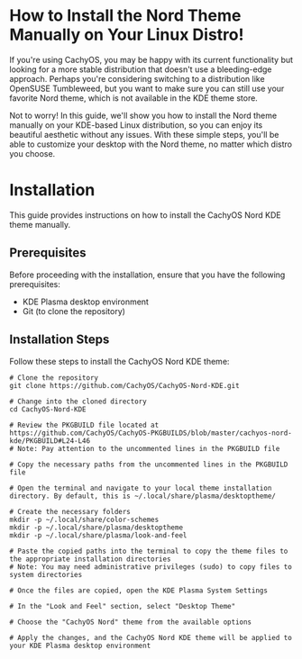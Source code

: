 # How to Install the Nord Theme Manually on Your Linux Distro!

If you're using CachyOS, you may be happy with its current functionality but looking for a more stable distribution that doesn't use a bleeding-edge approach. Perhaps you're considering switching to a distribution like OpenSUSE Tumbleweed, but you want to make sure you can still use your favorite Nord theme, which is not available in the KDE theme store.

Not to worry! In this guide, we'll show you how to install the Nord theme manually on your KDE-based Linux distribution, so you can enjoy its beautiful aesthetic without any issues. With these simple steps, you'll be able to customize your desktop with the Nord theme, no matter which distro you choose.

# Installation

This guide provides instructions on how to install the CachyOS Nord KDE theme manually.

## Prerequisites

Before proceeding with the installation, ensure that you have the following prerequisites:

- KDE Plasma desktop environment
- Git (to clone the repository)

## Installation Steps

Follow these steps to install the CachyOS Nord KDE theme:

```shell
# Clone the repository
git clone https://github.com/CachyOS/CachyOS-Nord-KDE.git

# Change into the cloned directory
cd CachyOS-Nord-KDE

# Review the PKGBUILD file located at https://github.com/CachyOS/CachyOS-PKGBUILDS/blob/master/cachyos-nord-kde/PKGBUILD#L24-L46
# Note: Pay attention to the uncommented lines in the PKGBUILD file

# Copy the necessary paths from the uncommented lines in the PKGBUILD file

# Open the terminal and navigate to your local theme installation directory. By default, this is ~/.local/share/plasma/desktoptheme/

# Create the necessary folders
mkdir -p ~/.local/share/color-schemes
mkdir -p ~/.local/share/plasma/desktoptheme
mkdir -p ~/.local/share/plasma/look-and-feel

# Paste the copied paths into the terminal to copy the theme files to the appropriate installation directories
# Note: You may need administrative privileges (sudo) to copy files to system directories

# Once the files are copied, open the KDE Plasma System Settings

# In the "Look and Feel" section, select "Desktop Theme"

# Choose the "CachyOS Nord" theme from the available options

# Apply the changes, and the CachyOS Nord KDE theme will be applied to your KDE Plasma desktop environment
